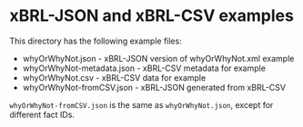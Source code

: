 # xBRL-JSON and xBRL-CSV examples

This directory has the following example files:

* whyOrWhyNot.json - xBRL-JSON version of whyOrWhyNot.xml example
* whyOrWhyNot-metadata.json - xBRL-CSV metadata for example
* whyOrWhyNot.csv - xBRL-CSV data for example
* whyOrWhyNot-fromCSV.json - xBRL-JSON generated from xBRL-CSV 

`whyOrWhyNot-fromCSV.json` is the same as `whyOrWhyNot.json`, except for
different fact IDs.


